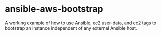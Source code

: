 # ansible-aws-bootstrap
A working example of how to use Ansible, ec2 user-data, and ec2 tags to bootstrap an instance independent of any external Ansible host.
